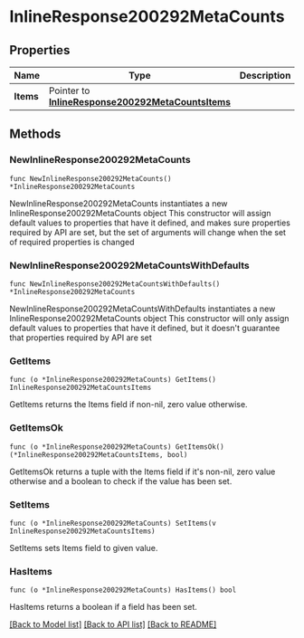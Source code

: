 # InlineResponse200292MetaCounts

## Properties

Name | Type | Description | Notes
------------ | ------------- | ------------- | -------------
**Items** | Pointer to [**InlineResponse200292MetaCountsItems**](InlineResponse200292MetaCountsItems.md) |  | [optional] 

## Methods

### NewInlineResponse200292MetaCounts

`func NewInlineResponse200292MetaCounts() *InlineResponse200292MetaCounts`

NewInlineResponse200292MetaCounts instantiates a new InlineResponse200292MetaCounts object
This constructor will assign default values to properties that have it defined,
and makes sure properties required by API are set, but the set of arguments
will change when the set of required properties is changed

### NewInlineResponse200292MetaCountsWithDefaults

`func NewInlineResponse200292MetaCountsWithDefaults() *InlineResponse200292MetaCounts`

NewInlineResponse200292MetaCountsWithDefaults instantiates a new InlineResponse200292MetaCounts object
This constructor will only assign default values to properties that have it defined,
but it doesn't guarantee that properties required by API are set

### GetItems

`func (o *InlineResponse200292MetaCounts) GetItems() InlineResponse200292MetaCountsItems`

GetItems returns the Items field if non-nil, zero value otherwise.

### GetItemsOk

`func (o *InlineResponse200292MetaCounts) GetItemsOk() (*InlineResponse200292MetaCountsItems, bool)`

GetItemsOk returns a tuple with the Items field if it's non-nil, zero value otherwise
and a boolean to check if the value has been set.

### SetItems

`func (o *InlineResponse200292MetaCounts) SetItems(v InlineResponse200292MetaCountsItems)`

SetItems sets Items field to given value.

### HasItems

`func (o *InlineResponse200292MetaCounts) HasItems() bool`

HasItems returns a boolean if a field has been set.


[[Back to Model list]](../README.md#documentation-for-models) [[Back to API list]](../README.md#documentation-for-api-endpoints) [[Back to README]](../README.md)



